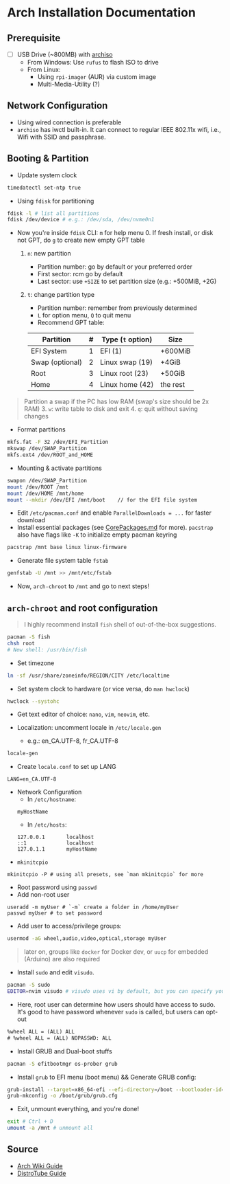 # Arch Installation Documentation

## Prerequisite
- [ ] USB Drive (~800MB) with [archiso](https://archlinux.org/download/)
    - From Windows: Use `rufus` to flash ISO to drive
    - From Linux:
        - Using `rpi-imager` (AUR) via custom image
        - Multi-Media-Utility (?)

## Network Configuration
- Using wired connection is preferable
- `archiso` has iwctl built-in. It can connect to regular IEEE 802.11x wifi, i.e., Wifi with SSID and passphrase.

## Booting & Partition
- Update system clock 
```sh
timedatectl set-ntp true
```

- Using `fdisk` for partitioning
```sh
fdisk -l # list all partitions
fdisk /dev/device # e.g.: /dev/sda, /dev/nvme0n1
```

- Now you're inside `fdisk` CLI: `m` for help menu
    0. If fresh install, or disk not GPT, do `g` to create new empty GPT table
    1. `n`: new partition
        - Partition number: go by default or your preferred order
        - First sector: rcm go by default
        - Last sector: use `+SIZE` to set partition size (e.g.: +500MiB, +2G)
    2. `t`: change partition type
        - Partition number: remember from previously determined
        - `L` for option menu, `Q` to quit menu
        - Recommend GPT table:

        | Partition         | # | Type (`t` option) | Size      |
        |-------------------|---|-------------------|-----------|
        | EFI System        | 1 | EFI (1)           | +600MiB   |
        | Swap (optional)   | 2 | Linux swap (19)   | +4GiB     |
        | Root              | 3 | Linux root (23)   | +50GiB    |
        | Home              | 4 | Linux home (42)   | the rest  |

> Partition a swap if the PC has low RAM (swap's size should be 2x RAM)
    3. `w`: write table to disk and exit
    4. `q`: quit without saving changes

- Format partitions
```sh
mkfs.fat -F 32 /dev/EFI_Partition
mkswap /dev/SWAP_Partition
mkfs.ext4 /dev/ROOT_and_HOME
```

- Mounting & activate partitions
```sh
swapon /dev/SWAP_Partition
mount /dev/ROOT /mnt			
mount /dev/HOME /mnt/home   
mount --mkdir /dev/EFI /mnt/boot 	// for the EFI file system 
```

- Edit `/etc/pacman.conf` and enable `ParallelDownloads = ...` for faster download
- Install essential packages (see [CorePackages.md](CorePackages.md) for more). `pacstrap` also have flags like `-K` to initialize empty pacman keyring
```sh
pacstrap /mnt base linux linux-firmware 
```
- Generate file system table `fstab`
```sh
genfstab -U /mnt >> /mnt/etc/fstab
```

- Now, `arch-chroot` to `/mnt` and go to next steps!

## `arch-chroot` and root configuration

> I highly recommend install `fish` shell of out-of-the-box suggestions.
```sh
pacman -S fish
chsh root
# New shell: /usr/bin/fish
```

- Set timezone
```sh
ln -sf /usr/share/zoneinfo/REGION/CITY /etc/localtime
```
- Set system clock to hardware (or vice versa, do `man hwclock`)
```sh
hwclock --systohc
```

- Get text editor of choice: `nano`, `vim`, `neovim`, etc.

- Localization: uncomment locale in `/etc/locale.gen`
    - e.g.: en\_CA.UTF-8, fr\_CA.UTF-8
```sh
locale-gen
```

- Create `locale.conf` to set up LANG
```
LANG=en_CA.UTF-8 
```

- Network Configuration
    - In `/etc/hostname`:
    ```
    myHostName
    ```
    - In `/etc/hosts`:
    ```
    127.0.0.1		localhost 
    ::1			    localhost 
    127.0.1.1		myHostName 
    ```
- `mkinitcpio`
```
mkinitcpio -P # using all presets, see `man mkinitcpio` for more
```

- Root password using `passwd`
- Add non-root user
```
useradd -m myUser # `-m` create a folder in /home/myUser
passwd myUser # to set password
```

- Add user to access/privilege groups:
```sh
usermod -aG wheel,audio,video,optical,storage myUser
```
> later on, groups like `docker` for Docker dev, or `uucp` for embedded (Arduino) are also required

- Install `sudo` and edit `visudo`. 
```sh
pacman -S sudo
EDITOR=nvim visudo # visudo uses vi by default, but you can specify your preferred text editor
```

- Here, root user can determine how users should have access to sudo. It's good to have password whenever `sudo` is called, but users can opt-out
```txt
%wheel ALL = (ALL) ALL
# %wheel ALL = (ALL) NOPASSWD: ALL
```

- Install GRUB and Dual-boot stuffs
```sh
pacman -S efitbootmgr os-prober grub
```

- Install `grub` to EFI menu (boot menu) && Generate GRUB config: 
```sh
grub-install --target=x86_64-efi --efi-directory=/boot --bootloader-id=GRUB –recheck
grub-mkconfig -o /boot/grub/grub.cfg 
```

- Exit, unmount everything, and you're done!
```sh
exit # Ctrl + D
umount -a /mnt # unmount all
```

## Source
- [Arch Wiki Guide](https://wiki.archlinux.org/title/Installation_guide)
- [DistroTube Guide](https://youtu.be/PQgyW10xD8s)
